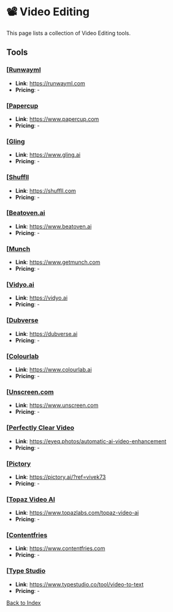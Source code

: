 # 📽️ Video Editing

This page lists a collection of Video Editing tools.

## Tools

### [[Runwayml](https://runwayml.com)
 
- **Link**: https://runwayml.com
- **Pricing**: -

### [[Papercup](https://www.papercup.com)
 
- **Link**: https://www.papercup.com
- **Pricing**: -

### [[Gling](https://www.gling.ai)
 
- **Link**: https://www.gling.ai
- **Pricing**: -

### [[Shuffll](https://shuffll.com)
 
- **Link**: https://shuffll.com
- **Pricing**: -

### [[Beatoven.ai](https://www.beatoven.ai)
 
- **Link**: https://www.beatoven.ai
- **Pricing**: -

### [[Munch](https://www.getmunch.com)
 
- **Link**: https://www.getmunch.com
- **Pricing**: -

### [[Vidyo.ai](https://vidyo.ai)
 
- **Link**: https://vidyo.ai
- **Pricing**: -

### [[Dubverse](https://dubverse.ai)
 
- **Link**: https://dubverse.ai
- **Pricing**: -

### [[Colourlab](https://www.colourlab.ai)
 
- **Link**: https://www.colourlab.ai
- **Pricing**: -

### [[Unscreen.com](https://www.unscreen.com)
 
- **Link**: https://www.unscreen.com
- **Pricing**: -

### [[Perfectly Clear Video](https://eyeq.photos/automatic-ai-video-enhancement)
 
- **Link**: https://eyeq.photos/automatic-ai-video-enhancement
- **Pricing**: -

### [[Pictory](https://pictory.ai/?ref=vivek73)
 
- **Link**: https://pictory.ai/?ref=vivek73
- **Pricing**: -

### [[Topaz Video AI](https://www.topazlabs.com/topaz-video-ai)
 
- **Link**: https://www.topazlabs.com/topaz-video-ai
- **Pricing**: -

### [[Contentfries](https://www.contentfries.com)
 
- **Link**: https://www.contentfries.com
- **Pricing**: -

### [[Type Studio](https://www.typestudio.co/tool/video-to-text)
 
- **Link**: https://www.typestudio.co/tool/video-to-text
- **Pricing**: -


[Back to Index](../README.MD)
